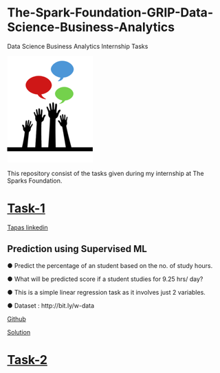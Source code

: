 # The-Spark-Foundation-GRIP-Data-Science-Business-Analytics
Data Science Business Analytics  Internship Tasks

![Spark Foundations](https://github.com/Tapas15/The-Spark-Foundation-GRIP-Data-Science-Business-Analytics/blob/main/logo_small.png)

This repository consist of the tasks given during my internship at The Sparks Foundation.

<a id="user-content-task1" class = "anchor" aria-hidden = "true" href="#Task1" > <h1> Task-1 </h1></a>

<a href ="">Tapas linkedin </a>
<h2> Prediction using Supervised ML </h2>
<p>● Predict the percentage of an student based on the no. of study hours.</p>
<p>● What will be predicted score if a student studies for 9.25 hrs/ day?</p>
<p>● This is a simple linear regression task as it involves just 2 variables. </p>
<p> ● Dataset : http://bit.ly/w-data</p>
<p><a href = "https://github.com/Tapas15/The-Spark-Foundation-GRIP-Data-Science-Business-Analytics/blob/main/Task1/Linear%20Regression%20task%201%20.ipynb"> Github</a></p>
<a href ="https://nbviewer.jupyter.org/github/Tapas15/The-Spark-Foundation-GRIP-Data-Science-Business-Analytics/blob/main/Task1/Linear%20Regression%20task%201%20.ipynb"> Solution </a>
<a id="user-content-task2" class = "anchor" aria-hidden = "true" href="#Task2" > <h1> Task-2 </h1></a>
